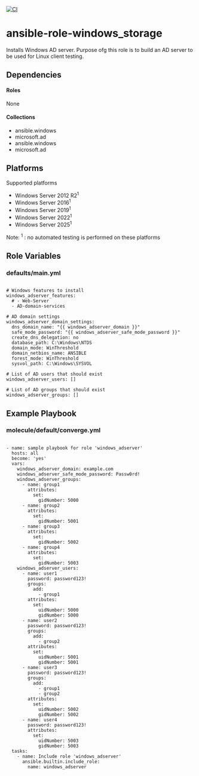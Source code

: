 [![CI](https://github.com/de-it-krachten/ansible-role-windows_adserver/workflows/CI/badge.svg?event=push)](https://github.com/de-it-krachten/ansible-role-windows_adserver/actions?query=workflow%3ACI)


# ansible-role-windows_storage

Installs Windows AD server.
Purpose ofg this role is to build an AD server to be used for Linux client testing.



## Dependencies

#### Roles
None

#### Collections
- ansible.windows
- microsoft.ad
- ansible.windows
- microsoft.ad

## Platforms

Supported platforms

- Windows Server 2012 R2<sup>1</sup>
- Windows Server 2016<sup>1</sup>
- Windows Server 2019<sup>1</sup>
- Windows Server 2022<sup>1</sup>
- Windows Server 2025<sup>1</sup>

Note:
<sup>1</sup> : no automated testing is performed on these platforms

## Role Variables
### defaults/main.yml
<pre><code>
# Windows features to install
windows_adserver_features:
  # - Web-Server
  - AD-domain-services

# AD domain settings
windows_adserver_domain_settings:
  dns_domain_name: "{{ windows_adserver_domain }}"
  safe_mode_password: "{{ windows_adserver_safe_mode_password }}"
  create_dns_delegation: no
  database_path: C:\Windows\NTDS
  domain_mode: WinThreshold
  domain_netbios_name: ANSIBLE
  forest_mode: WinThreshold
  sysvol_path: C:\Windows\SYSVOL

# List of AD users that should exist
windows_adserver_users: []

# List of AD groups that should exist
windows_adserver_groups: []
</pre></code>




## Example Playbook
### molecule/default/converge.yml
<pre><code>
- name: sample playbook for role 'windows_adserver'
  hosts: all
  become: 'yes'
  vars:
    windows_adserver_domain: example.com
    windows_adserver_safe_mode_password: Passw0rd!
    windows_adserver_groups:
      - name: group1
        attributes:
          set:
            gidNumber: 5000
      - name: group2
        attributes:
          set:
            gidNumber: 5001
      - name: group3
        attributes:
          set:
            gidNumber: 5002
      - name: group4
        attributes:
          set:
            gidNumber: 5003
    windows_adserver_users:
      - name: user1
        password: password123!
        groups:
          add:
            - group1
        attributes:
          set:
            uidNumber: 5000
            gidNumber: 5000
      - name: user2
        password: password123!
        groups:
          add:
            - group2
        attributes:
          set:
            uidNumber: 5001
            gidNumber: 5001
      - name: user3
        password: password123!
        groups:
          add:
            - group1
            - group2
        attributes:
          set:
            uidNumber: 5002
            gidNumber: 5002
      - name: user4
        password: password123!
        attributes:
          set:
            uidNumber: 5003
            gidNumber: 5003
  tasks:
    - name: Include role 'windows_adserver'
      ansible.builtin.include_role:
        name: windows_adserver
</pre></code>
